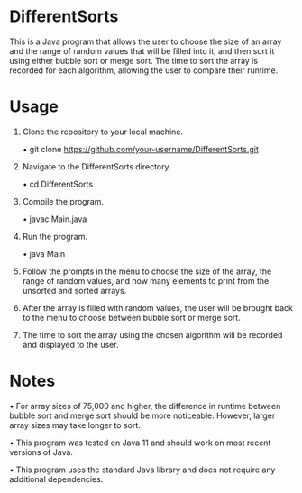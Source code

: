 # DifferentSorts

This is a Java program that allows the user to choose the size of an array and the range of random values that will be filled into it, and then sort it using either bubble sort or merge sort. The time to sort the array is recorded for each algorithm, allowing the user to compare their runtime.

 # Usage
 
1.	Clone the repository to your local machine.

      •	 git clone https://github.com/your-username/DifferentSorts.git 
      
      
2.	Navigate to the DifferentSorts directory.

      •	 cd DifferentSorts 
      
      
3.	Compile the program.

      •	 javac Main.java 
      
      
4.	Run the program.

      •	 java Main 
      

5.	Follow the prompts in the menu to choose the size of the array, the range of random values, and how many elements to print from the unsorted and sorted arrays.

6.	After the array is filled with random values, the user will be brought back to the menu to choose between bubble sort or merge sort.

7.	The time to sort the array using the chosen algorithm will be recorded and displayed to the user.


# Notes

•	For array sizes of 75,000 and higher, the difference in runtime between bubble sort and merge sort should be more noticeable. However, larger array sizes may take longer to sort.

•	This program was tested on Java 11 and should work on most recent versions of Java.

•	This program uses the standard Java library and does not require any additional dependencies.

